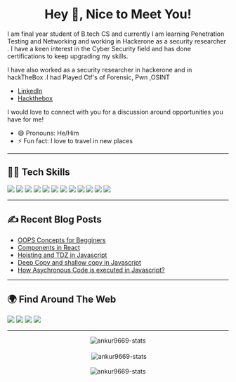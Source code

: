 <h1 align="center">Hey 👋, Nice to Meet You!</h1>


<div align="center">

<!-- ![Header Image](https://github.com/hsnice16/hsnice16/blob/main/Linked_Header_2.PNG) -->

</div>

I am final year student of B.tech CS and currently I am learning Penetration Testing and Networking and working in Hackerone as a security researcher . I have a keen interest in the Cyber Security field and has done certifications to keep upgrading my skills.


I have also worked as a security researcher  in hackerone and in hackTheBox .I had Played Ctf's of Forensic, Pwn ,OSINT


- [LinkedIn](https://www.linkedin.com/in/sanskar-r-2437381a1)
- [Hackthebox](https://app.hackthebox.com/profile/300428)

I would love to connect with you for a discussion around opportunities you have for me!

- 😄 Pronouns: He/Him
- ⚡ Fun fact: I love to travel in new places 

---

## 👨‍💻 Tech Skills

![](https://img.shields.io/badge/Linux-000000?style=for-the-badge&logo=Linux&logoColor=white)
![](https://img.shields.io/badge/Networking-1572B6?style=for-the-badge&logo=Networking&logoColor=white)
![](https://img.shields.io/badge/BurpSuite-F7DF1E?style=for-the-badge&logo=burpsuite&logoColor=black)
![](https://img.shields.io/badge/Nmap-43853D?style=for-the-badge&logo=nmap&logoColor=white)
![](https://img.shields.io/badge/ProblemSolving-007ACC?style=for-the-badge&logo=typescript&logoColor=white)
![](https://img.shields.io/badge/Metasploit-20232A?style=for-the-badge&logo=Metasploit&logoColor=61DAFB)
![](https://img.shields.io/badge/SqlMap-000000?style=for-the-badge&logo=sqlmap&logoColor=white)
![](https://img.shields.io/badge/PacketTracer-F05032?style=for-the-badge&logo=packettracert&logoColor=white)
![](https://img.shields.io/badge/Network-Security-00C7B7?style=for-the-badge&logo=networksecurity&logoColor=white)
![](https://img.shields.io/badge/Java-eb4c34?style=for-the-badge&logo=java&logoColor=black)
![](https://img.shields.io/badge/Android-51fc42?style=for-the-badge&logo=android&logoColor=black)
![](https://img.shields.io/badge/redux-0AC97F?style=for-the-badge&logo=redux&logoColor=white)

---

## ✍️ Recent Blog Posts

<!-- <table align="center">
  <tr>
    <td width="50%"> -->

<!-- BLOG-POST-LIST:START -->

- [OOPS Concepts for Begginers](https://hashnode.com/post/oops-concepts-easily-explained-ckseoyss00nttt2s1hl0jha0x)
- [Components in React](https://hashnode.com/post/lets-learn-about-components-in-react-js-ckonynmna0edz6ds1a6rc3f5e)
- [Hoisting and TDZ in Javascript](https://hashnode.com/post/what-is-hoisting-in-javascript-and-temporal-dead-zone-cky9ukzkj1btp5ns14v7n68pi)
- [Deep Copy and shallow copy in Javascript](https://hashnode.com/post/what-is-deep-copy-and-shallow-copy-in-javascript-ckyd72pjr03o03ks15joi5uor)
- [How Asychronous Code is executed in Javascript?](https://hashnode.com/post/how-asynchronous-code-is-executed-in-javascript-cky77u6hy0hk75ns1gqz50gu2)

<!-- BLOG-POST-LIST:END -->

<!-- </td>
  </tr>
</table> -->

---

## 🌍 Find Around The Web

<a href="https://github.com/Ankur9669"><img src="https://img.shields.io/badge/GitHub-100000?style=for-the-badge&logo=github&logoColor=white"/></a>
<a href="https://www.linkedin.com/in/ankur-gupta-0805a11a7/"><img src="https://img.shields.io/badge/LinkedIn-0077B5?style=for-the-badge&logo=linkedin&logoColor=white"/></a>
<a href="https://www.instagram.com/_.ankur._1904/"><img src="https://img.shields.io/badge/Instagram-E4405F?style=for-the-badge&logo=instagram&logoColor=white"/></a>
<a href="https://hashnode.com/@Ankur9669"><img src="https://img.shields.io/badge/Hashnode-2962FF?style=for-the-badge&logo=hashnode&logoColor=white"/></a>

---

<div align="center"><img align="center" src="https://github-readme-stats.vercel.app/api/top-langs?username=ankur9669&show_icons=true&locale=en&layout=compact" alt="ankur9669-stats" /></div>

<br>

<div align="center">&nbsp;<img align="center" src="https://github-readme-stats.vercel.app/api?username=ankur9669&show_icons=true&locale=en" alt="ankur9669-stats" />
</div>

<br>

<div align="center"><img align="center" src="https://github-readme-streak-stats.herokuapp.com/?user=ankur9669&" alt="ankur9669-stats" /></div>
